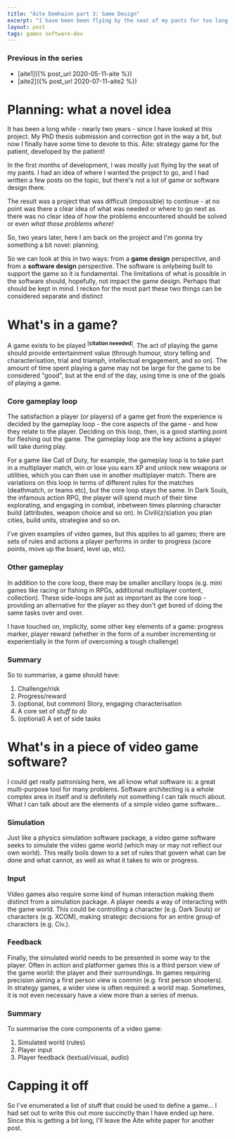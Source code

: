 ```yaml
---
title: "Àite Domhainn part 3: Game Design"
excerpt: "I have been been flying by the seat of my pants for too long. I think it is time to try something different: planning!"
layout: post
tags: games software-dev
---
```


### Previous in the series
 - [aite1]({% post_url 2020-05-11-aite %})
 - [aite2]({% post_url 2020-07-11-aite2 %})

# Planning: what a novel idea

It has been a long while - nearly two years - since I have looked at this project. My PhD thesis submission and correction got in the way a bit, but now I finally have some time to devote to this. Àite: strategy game for the patient, developed by the patient!

In the first months of development, I was mostly just flying by the seat of my pants. I had an idea of where I wanted the project to go, and I had written a few posts on the topic, but there's not a lot of game or software design there.

The result was a project that was difficult (impossible) to continue - at no point was there a clear idea of what was needed or where to go next as there was no clear idea of how the problems encountered should be solved or even *what those problems where!*

So, two years later, here I am back on the project and I'm gonna try something a bit novel: planning.

So we can look at this in two ways: from a **game design** perspective, and from a **software design** perspective. The software is onlybeing built to support the game so it is fundamental. The limitations of what is possible in the software should, hopefully, not impact the game design. Perhaps that should be kept in mind. I reckon for the most part these two things can be considered separate and distinct

# What's in a game?

A game exists to be played <sup>[<b>citation neeeded</b>]</sup>. The act of playing the game should provide entertainment value (through humour, story telling and characterisation, trial and triamph, intellectual engagement, and so on). The amount of time spent playing a game may not be large for the game to be considered "good", but at the end of the day, using time is one of the goals of playing a game.

### Core gameplay loop
The satisfaction a player (or players) of a game get from the experience is decided by the gameplay loop - the core aspects of the game - and how they relate to the player. Deciding on this loop, then, is a good starting point for fleshing out the game. The gameplay loop are the key actions a player will take during play.

For a game like Call of Duty, for example, the gameplay loop is to take part in a multiplayer match, win or lose you earn XP and unlock new weapons or utilities, which you can then use in another multiplayer match. There are variations on this loop in terms of different rules for the matches (deathmatch, or teams etc), but the core loop stays the same. In Dark Souls, the infamous action RPG, the player will spend much of their time explorating, and engaging in combat, inbetween times planning character build (attributes, weapon choice and so on). In Civili(z/s)ation you plan cities, build units, strategise and so on.

I've given examples of video games, but this applies to all games; there are sets of rules and actions a player performs in order to progress (score points, move up the board, level up, etc).

### Other gameplay
In addition to the core loop, there may be smaller ancillary loops (e.g. mini games like racing or fishing in RPGs, additional multiplayer content, collection). These side-loops are just as important as the core loop - providing an alternative for the player so they don't get bored of doing the same tasks over and over.

I have touched on, implicity, some other key elements of a game: progress marker, player reward (whether in the form of a number incrementing or experientially in the form of overcoming a tough challenge)

### Summary
So to summarise, a game should have:
1. Challenge/risk
2. Progress/reward
3. (optional, but common) Story, engaging characterisation
4. A core set of *stuff to do*
5. (optional) A set of side tasks

# What's in a piece of video game software?
I could get really patronising here, we all know what software is: a great multi-purpose tool for many problems. Software architecting is a whole complex area in itself and is definitely not something I can talk much about. What I can talk about are the elements of a simple video game software...

### Simulation
Just like a physics simulation software package, a video game software seeks to simulate the video game world (which may or may not reflect our own world). This really boils down to a set of rules that govern what can be done and what cannot, as well as what it takes to win or progress.

### Input
Video games also require some kind of human interaction making them distinct from a simulation package. A player needs a way of interacting with the game world. This could be controlling a character (e.g. Dark Souls) or characters (e.g. XCOM), making strategic decisions for an entire group of characters (e.g. Civ.). 

### Feedback
Finally, the simulated world needs to be presented in some way to the player. Often in action and platformer games this is a third person view of the game world: the player and their surroundings. In games requiring precision aiming a first person view is commin (e.g. first person shooters). In strategy games, a wider view is often required: a world map. Sometimes, it is not even necessary have a view more than a series of menus.

### Summary
To summarise the core components of a video game:
1. Simulated world (rules)
2. Player input
3. Player feedback (textual/visual, audio)


# Capping it off

So I've enumerated a list of stuff that could be used to define a game... I had set out to write this out more succinctly than I have ended up here. Since this is getting a bit long, I'll leave the Àite white paper for another post.